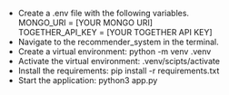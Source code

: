 - Create a .env file with the following variables.  
MONGO_URI = [YOUR MONGO URI]  
TOGETHER_API_KEY = [YOUR TOGETHER API KEY]  
- Navigate to the recommender_system in the terminal.
- Create a virtual environment: python -m venv .venv
- Activate the virtual environment: .venv/scipts/activate
- Install the requirements: pip install -r requirements.txt
- Start the application: python3 app.py


